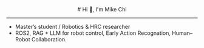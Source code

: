 <div align="center">
  # Hi 👋, I'm Mike Chi
</div>

---

- Master’s student / Robotics & HRC researcher  
- ROS2, RAG + LLM for robot control, Early Action Recognation, Human–Robot Collaboration.

<!--
**theshy7414/theshy7414** is a ✨ _special_ ✨ repository because its `README.md` (this file) appears on your GitHub profile.

Here are some ideas to get you started:

- 🔭 I’m currently working on ...
- 🌱 I’m currently learning ...
- 👯 I’m looking to collaborate on ...
- 🤔 I’m looking for help with ...
- 💬 Ask me about ...
- 📫 How to reach me: ...
- 😄 Pronouns: ...
- ⚡ Fun fact: ...
-->
